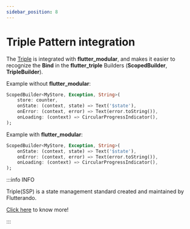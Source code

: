 ```yaml
---
sidebar_position: 8
---
```


# Triple Pattern integration

The [Triple](https://triple.flutterando.com.br/docs/getting-started/using-flutter-triple) is integrated with **flutter_modular**,
and makes it easier to recognize the **Bind** in the **flutter_triple** Builders (**ScopedBuilder**, **TripleBuilder**).

Example without **flutter_modular**:
```dart
ScopedBuilder<MyStore, Exception, String>(
    store: counter,
    onState: (context, state) => Text('$state'),
    onError: (context, error) => Text(error.toString()),
    onLoading: (context) => CircularProgressIndicator(),
);
```
Example with **flutter_modular**:
```dart
ScopedBuilder<MyStore, Exception, String>(
    onState: (context, state) => Text('$state'),
    onError: (context, error) => Text(error.toString()),
    onLoading: (context) => CircularProgressIndicator(),
);
```

:::info INFO

Triple(SSP) is a state management standard created and maintained by Flutterando.

[Click here](https://triple.flutterando.com.br) to know more!

:::
